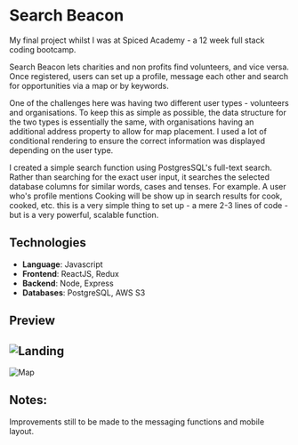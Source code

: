# Search Beacon
My final project whilst I was at Spiced Academy - a 12 week full stack coding bootcamp.

Search Beacon lets charities and non profits find volunteers, and vice versa. Once registered, users can set up a profile, message each other and search for opportunities via a map or by keywords. 

One of the challenges here was having two different user types - volunteers and organisations. To keep this as simple as possible, the data structure for the two types is essentially the same, with organisations having an additional address property to allow for map placement.  I used a lot of conditional rendering to ensure the correct information was displayed depending on the user type.

I created a simple search function using PostgresSQL's full-text search. Rather than searching for the exact user input, it searches the selected database columns for similar words, cases and tenses. For example. A user who's profile mentions Cooking will be show up in search results for cook, cooked, etc. this is a very simple thing to set up - a mere 2-3 lines of code - but is a very powerful, scalable function. 

## Technologies
- **Language**: Javascript
- **Frontend**: ReactJS, Redux
- **Backend**: Node, Express
- **Databases**: PostgreSQL, AWS S3

## Preview
![Landing](https://github.com/stephanLeece/search-beacon/blob/master/public/beaconLandingNew.png)
--
![Map](https://github.com/stephanLeece/search-beacon/blob/master/public/beaconMapNew.png)

## Notes:
Improvements still to be made to the messaging functions and mobile layout.











